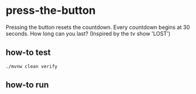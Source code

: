 # press-the-button

Pressing the button resets the countdown. Every countdown begins at 30 seconds. How long can you last? (Inspired by the
tv show 'LOST')

## how-to test

``./mvnw clean verify``

## how-to run